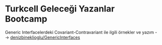 # Turkcell Geleceği Yazanlar Bootcamp


Generic Interfacelerdeki Covariant-Contravariant ile ilgili örnekler
ve yazım  -->  <a href="https://github.com/denizbineklioglu/GenericInterfaces">denizbineklioglu/GenericInterfaces</a>
